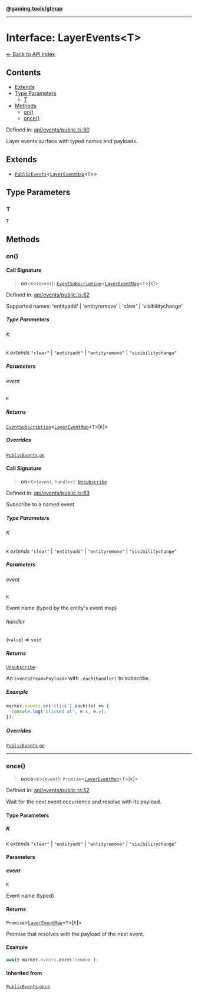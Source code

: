 [**@gaming.tools/gtmap**](README.md)

***

# Interface: LayerEvents\<T\>

[← Back to API index](./README.md)

## Contents

- [Extends](#extends)
- [Type Parameters](#type-parameters)
  - [T](#t)
- [Methods](#methods)
  - [on()](#on)
  - [once()](#once)

Defined in: [api/events/public.ts:80](https://github.com/gamingtools/gt-map/blob/456675b84d19e7c9d557294c3b19a4bb0dcd9d51/packages/gtmap/src/api/events/public.ts#L80)

Layer events surface with typed names and payloads.

## Extends

- [`PublicEvents`](Interface.PublicEvents.md)\<[`LayerEventMap`](Interface.LayerEventMap.md)\<`T`\>\>

## Type Parameters

### T

`T`

## Methods

### on()

#### Call Signature

> **on**\<`K`\>(`event`): [`EventSubscription`](Interface.EventSubscription.md)\<[`LayerEventMap`](Interface.LayerEventMap.md)\<`T`\>\[`K`\]\>

Defined in: [api/events/public.ts:82](https://github.com/gamingtools/gt-map/blob/456675b84d19e7c9d557294c3b19a4bb0dcd9d51/packages/gtmap/src/api/events/public.ts#L82)

Supported names: 'entityadd' | 'entityremove' | 'clear' | 'visibilitychange'

##### Type Parameters

###### K

`K` *extends* `"clear"` \| `"entityadd"` \| `"entityremove"` \| `"visibilitychange"`

##### Parameters

###### event

`K`

##### Returns

[`EventSubscription`](Interface.EventSubscription.md)\<[`LayerEventMap`](Interface.LayerEventMap.md)\<`T`\>\[`K`\]\>

##### Overrides

[`PublicEvents`](Interface.PublicEvents.md).[`on`](Interface.PublicEvents.md#on)

#### Call Signature

> **on**\<`K`\>(`event`, `handler`): [`Unsubscribe`](TypeAlias.Unsubscribe.md)

Defined in: [api/events/public.ts:83](https://github.com/gamingtools/gt-map/blob/456675b84d19e7c9d557294c3b19a4bb0dcd9d51/packages/gtmap/src/api/events/public.ts#L83)

Subscribe to a named event.

##### Type Parameters

###### K

`K` *extends* `"clear"` \| `"entityadd"` \| `"entityremove"` \| `"visibilitychange"`

##### Parameters

###### event

`K`

Event name (typed by the entity's event map)

###### handler

(`value`) => `void`

##### Returns

[`Unsubscribe`](TypeAlias.Unsubscribe.md)

An `EventStream<Payload>` with `.each(handler)` to subscribe.

##### Example

```ts
marker.events.on('click').each((e) => {
  console.log('clicked at', e.x, e.y);
});
```

##### Overrides

[`PublicEvents`](Interface.PublicEvents.md).[`on`](Interface.PublicEvents.md#on)

***

### once()

> **once**\<`K`\>(`event`): `Promise`\<[`LayerEventMap`](Interface.LayerEventMap.md)\<`T`\>\[`K`\]\>

Defined in: [api/events/public.ts:52](https://github.com/gamingtools/gt-map/blob/456675b84d19e7c9d557294c3b19a4bb0dcd9d51/packages/gtmap/src/api/events/public.ts#L52)

Wait for the next event occurrence and resolve with its payload.

#### Type Parameters

##### K

`K` *extends* `"clear"` \| `"entityadd"` \| `"entityremove"` \| `"visibilitychange"`

#### Parameters

##### event

`K`

Event name (typed)

#### Returns

`Promise`\<[`LayerEventMap`](Interface.LayerEventMap.md)\<`T`\>\[`K`\]\>

Promise that resolves with the payload of the next event.

#### Example

```ts
await marker.events.once('remove');
```

#### Inherited from

[`PublicEvents`](Interface.PublicEvents.md).[`once`](Interface.PublicEvents.md#once)
